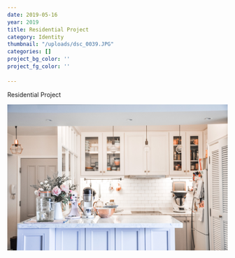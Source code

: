 ```yaml
---
date: 2019-05-16
year: 2019
title: Residential Project
category: Identity
thumbnail: "/uploads/dsc_0039.JPG"
categories: []
project_bg_color: ''
project_fg_color: ''

---
```

Residential Project

![](/uploads/dsc_0039.JPG)